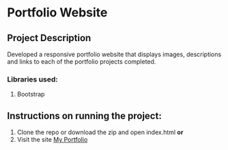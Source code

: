 # Portfolio Website #
## Project Description ##
Developed a responsive portfolio website that displays images, descriptions and links to each of the portfolio projects completed.

### Libraries used: ###
1. Bootstrap

## Instructions on running the project: ##
1. Clone the repo or download the zip and open index.html
**or** 
2. Visit the site [My Portfolio](https://karthic-psa.github.io/)
